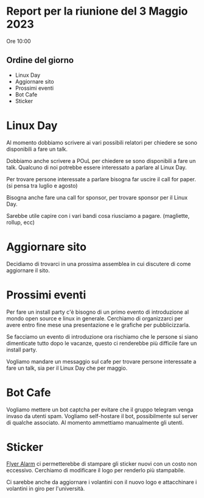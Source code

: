 # Report per la riunione del 3 Maggio 2023

Ore 10:00

## Ordine del giorno

- Linux Day
- Aggiornare sito
- Prossimi eventi
- Bot Cafe
- Sticker

# Linux Day

Al momento dobbiamo scrivere ai vari possibili relatori per chiedere se sono disponibili a fare un talk.

Dobbiamo anche scrivere a POuL per chiedere se sono disponibili a fare un talk. Qualcuno di noi potrebbe essere interessato a parlare al Linux Day.

Per trovare persone interessate a parlare bisogna far uscire il call for paper. (si pensa tra luglio e agosto)

Bisogna anche fare una call for sponsor, per trovare sponsor per il Linux Day.

Sarebbe utile capire con i vari bandi cosa riusciamo a pagare. (magliette, rollup, ecc)

# Aggiornare sito

Decidiamo di trovarci in una prossima assemblea in cui discutere di come aggiornare il sito.

# Prossimi eventi

Per fare un install party c'è bisogno di un primo evento di introduzione al mondo open source e linux in generale. Cerchiamo di organizzarci per avere entro fine mese una presentazione e le grafiche per pubblicizzarla.

Se facciamo un evento di introduzione ora rischiamo che le persone si siano dimenticate tutto dopo le vacanze, questo ci renderebbe più difficile fare un install party.

Vogliamo mandare un messaggio sul cafe per trovare persone interessate a fare un talk, sia per il Linux Day che per maggio.

# Bot Cafe

Vogliamo mettere un bot captcha per evitare che il gruppo telegram venga invaso da utenti spam. Vogliamo self-hostare il bot, possibilmente sul server di qualche associato. Al momento ammettiamo manualmente gli utenti.

# Sticker

[Flyer Alarm](https://www.flyeralarm.com) ci permetterebbe di stampare gli sticker nuovi con un costo non eccessivo. Cerchiamo di modificare il logo per renderlo più stampabile.

Ci sarebbe anche da aggiornare i volantini con il nuovo logo e attacchinare i volantini in giro per l'università.
